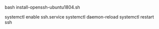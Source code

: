 bash install-openssh-ubuntu1804.sh

systemctl enable ssh.service
systemctl daemon-reload
systemctl restart ssh
